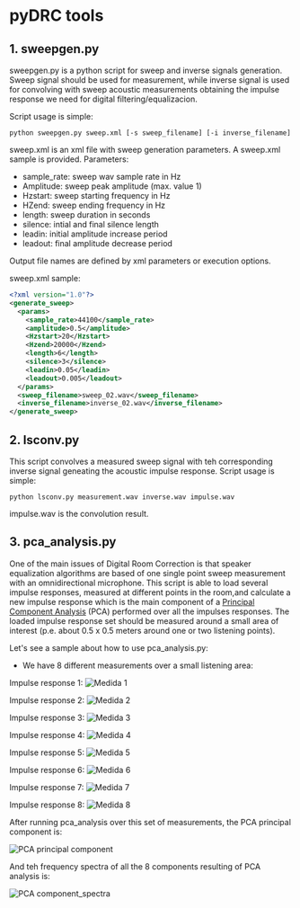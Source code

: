  # pyDRC tools
 
 ## 1. sweepgen.py
 
 sweepgen.py is a python script for sweep and inverse signals generation. Sweep signal should be used for measurement, while inverse signal is used for convolving with sweep acoustic measurements obtaining the impulse response we need for digital filtering/equalizacion.
 
 Script usage is simple:
 
 `python sweepgen.py sweep.xml [-s sweep_filename] [-i inverse_filename]`

sweep.xml is an xml file with sweep generation parameters. A sweep.xml sample is provided. Parameters:

- sample_rate: sweep wav sample rate in Hz
- Amplitude: sweep peak amplitude (max. value 1)
- Hzstart: sweep starting frequency in Hz
- HZend: sweep ending frequency in Hz
- length: sweep duration in seconds
- silence: intial and final silence length
- leadin: initial amplitude increase period
- leadout: final amplitude decrease period 

Output file names are defined by xml parameters or execution options.

sweep.xml sample:

```xml
<?xml version="1.0"?>
<generate_sweep>
  <params>
    <sample_rate>44100</sample_rate>
    <amplitude>0.5</amplitude>
    <Hzstart>20</Hzstart>
    <Hzend>20000</Hzend>
    <length>6</length>
    <silence>3</silence>
    <leadin>0.05</leadin>
    <leadout>0.005</leadout>
  </params>
  <sweep_filename>sweep_02.wav</sweep_filename>
  <inverse_filename>inverse_02.wav</inverse_filename>
</generate_sweep>
```

## 2. lsconv.py

This script convolves a measured sweep signal with teh corresponding inverse signal geneating the acoustic impulse response. Script usage is simple:

`python lsconv.py measurement.wav inverse.wav impulse.wav`

impulse.wav is the convolution result.

## 3. pca_analysis.py

One of the main issues of Digital Room Correction is that speaker equalization algorithms are based of one single point sweep measurement with an omnidirectional microphone. This script is able to load several impulse responses, measured at different points in the room,and calculate a new impulse response which is the main component of a [Principal Component Analysis](https://en.wikipedia.org/wiki/Principal_component_analysis) (PCA) performed over all the impulses responses. The loaded impulse response set should be measured around a small area of interest (p.e. about 0.5 x 0.5 meters around one or two listening points). 

Let's see a sample about how to use pca_analysis.py:

- We have 8 different measurements over a small listening area:

Impulse response 1:
![Medida 1](sample_plots/impulse_spectrum_impulse_sweep_left_01.wav.png)

Impulse response 2:
![Medida 2](sample_plots/impulse_spectrum_impulse_sweep_left_02.wav.png)

Impulse response 3:
![Medida 3](sample_plots/impulse_spectrum_impulse_sweep_left_03.wav.png)

Impulse response 4:
![Medida 4](sample_plots/impulse_spectrum_impulse_sweep_left_04.wav.png)

Impulse response 5:
![Medida 5](sample_plots/impulse_spectrum_impulse_sweep_left_05.wav.png)

Impulse response 6:
![Medida 6](sample_plots/impulse_spectrum_impulse_sweep_left_06.wav.png)

Impulse response 7:
![Medida 7](sample_plots/impulse_spectrum_impulse_sweep_left_07.wav.png)

Impulse response 8:
![Medida 8](sample_plots/impulse_spectrum_impulse_sweep_left_08.wav.png)

After running pca_analysis over this set of measurements, the PCA principal component is:

![PCA principal component](sample_plots/Spectrum_PCA_principal.png)

And teh frequency spectra of all the 8 components resulting of PCA analysis is:

![PCA component_spectra](sample_plots/spectrum_PCA.png)
